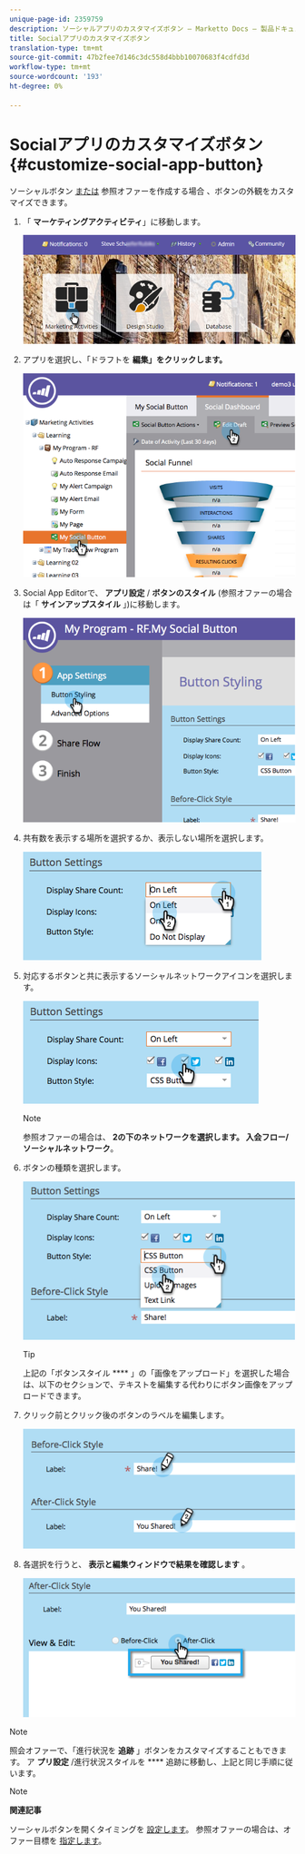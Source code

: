 ```yaml
---
unique-page-id: 2359759
description: ソーシャルアプリのカスタマイズボタン — Marketto Docs — 製品ドキュメント
title: Socialアプリのカスタマイズボタン
translation-type: tm+mt
source-git-commit: 47b2fee7d146c3dc558d4bbb10070683f4cdfd3d
workflow-type: tm+mt
source-wordcount: '193'
ht-degree: 0%

---
```



# Socialアプリのカスタマイズボタン {#customize-social-app-button}

ソーシャルボタン [または](../../../../product-docs/demand-generation/landing-pages/free-form-landing-pages/add-a-social-button-to-a-free-form-landing-page.md) 参照オファーを作成する場合 [](../../../../product-docs/demand-generation/social/referral-offers/create-a-referral-offer.md)、ボタンの外観をカスタマイズできます。

1. 「 **マーケティングアクティビティ**」に移動します。

   ![](assets/login-marketing-activities.png)

1. アプリを選択し、「ドラフトを **編集」をクリックします。**

   ![](assets/image2014-9-23-17-3a3-3a34.png)

1. Social App Editorで、 **アプリ設定** / **ボタンのスタイル** (参照オファーの場合は「 **サインアップスタイル** 」)に移動します。

   ![](assets/image2014-9-23-17-3a3-3a57.png)

1. 共有数を表示する場所を選択するか、表示しない場所を選択します。

   ![](assets/image2014-9-23-17-3a4-3a10.png)

1. 対応するボタンと共に表示するソーシャルネットワークアイコンを選択します。

   ![](assets/image2014-9-23-17-3a4-3a22.png)

   >[!NOTE]
   >
   >参照オファーの場合は、 **2の下のネットワークを選択します。 入会フロー/ソーシャルネットワーク**。

1. ボタンの種類を選択します。

   ![](assets/image2014-9-23-17-3a4-3a50.png)

   >[!TIP]
   >
   >上記の「ボタンスタイル **** 」の「画像をアップロード」を選択した場合は、以下のセクションで、テキストを編集する代わりにボタン画像をアップロードできます。

1. クリック前とクリック後のボタンのラベルを編集します。

   ![](assets/image2014-9-23-17-3a5-3a30.png)

1. 各選択を行うと、 **表示と編集ウィンドウで結果を確認します** 。

   ![](assets/image2014-9-23-17-3a5-3a42.png)

>[!NOTE]
>
>照会オファーで、「進行状況を **追跡** 」ボタンをカスタマイズすることもできます。 ア **プリ設定** /進行状況スタイルを **** 追跡に移動し、上記と同じ手順に従います。

>[!NOTE]
>
>**関連記事**
>
>ソーシャルボタンを開くタイミングを [設定します](configure-when-social-button-opens.md)。 参照オファーの場合は、オファー目標を [指定します](../../../../product-docs/demand-generation/social/referral-offers/specify-goal-for-referral-offer.md)。

